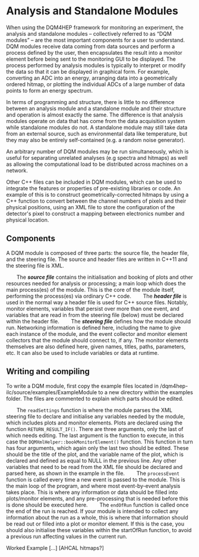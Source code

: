 # Analysis and Standalone Modules
When using the DQM4HEP framework for monitoring an experiment, the analysis and standalone modules – collectively referred to as “DQM modules” – are the most important components for a user to understand. DQM modules receive data coming from data sources and perform a process defined by the user, then encapsulates the result into a monitor element before being sent to the monitoring GUI to be displayed. The process performed by analysis modules is typically to interpret or modify the data so that it can be displayed in graphical form. For example, converting an ADC into an energy, arranging data into a geometrically ordered hitmap, or plotting the individual ADCs of a large number of data points to form an energy spectrum.

In terms of programming and structure, there is little to no difference between an analysis module and a standalone module and their structure and operation is almost exactly the same. The difference is that analysis modules operate on data that has come from the data acquisition system while standalone modules do not. A standalone module may still take data from an external source, such as environmental data like temperature, but they may also be entirely self-contained (e.g. a random noise generator). 

An arbitrary number of DQM modules may be run simultaneously, which is useful for separating unrelated analyses (e.g spectra and hitmaps) as well as allowing the computational load to be distributed across machines on a network.

Other C++ files can be included in DQM modules, which can be used to integrate the features or properties of pre-existing libraries or code. An example of this is to construct geometrically-corrected hitmaps by using a C++ function to convert between the channel numbers of pixels and their physical positions, using an XML file to store the configuration of the detector's pixel to construct a mapping between electronics number and physical location.

## Components
A DQM module is composed of three parts: the source file, the header file, and the steering file. The source and header files are written in C++11 and the steering file is XML. 

&emsp;&emsp;The **_source file_** contains the initialisation and booking of plots and other resources needed for analysis or processing; a main loop which does the main process(es) of the module. This is the core of the module itself, performing the process(es) via ordinary C++ code.
&emsp;&emsp;The **_header file_** is used in the normal way a header file is used for C++ source files. Notably, monitor elements, variables that persist over more than one event, and variables that are read in from the steering file (below) must be declared within the header file.
&emsp;&emsp;The **_steering file_** defines how the module should run. Networking information is defined here, including the name to give each instance of the module, and the event collector and monitor element collectors that the module should connect to, if any. The monitor elements themselves are also defined here, given names, titles, paths, parameters, etc. It can also be used to include variables or data at runtime.

## Writing and compiling
To write a DQM module, first copy the example files located in /dqm4hep-ilc/source/examples/ExampleModule to a new directory within the examples folder. The files are commented to explain which parts should be edited.

&emsp;&emsp;The `readSettings` function is where the module parses the XML steering file to declare and initialise any variables needed by the module, which includes plots and monitor elements. Plots are declared using the function `RETURN_RESULT_IF()`. There are three arguments, only the last of which needs editing. The last argument is the function to execute, in this case the `DQMXmlHelper::bookMonitorElement()` function. This function in turn has four arguments, which again only the last two should be edited. These should be the title of the plot, and the variable name of the plot, which is declared and defined as equal to NULL in the previous line. Any other variables that need to be read from the XML file should be declared and parsed here, as shown in the example in the file.
&emsp;&emsp;The `processEvent` function is called every time a new event is passed to the module. This is the main loop of the program, and where most event-by-event analysis takes place. This is where any information or data should be filled into plots/monitor elements, and any pre-processing that is needed before this is done should be executed here.
&emsp;&emsp;The `endOfRun` function is called once the end of the run is reached. If your module is intended to collect any information about the run as a whole, this is where that information should be read out or filled into a plot or monitor element. If this is the case, you should also initialise these variables within the startOfRun function, to avoid a previous run affecting values in the current run.

Worked Example
	[…] [AHCAL hitmaps?]
